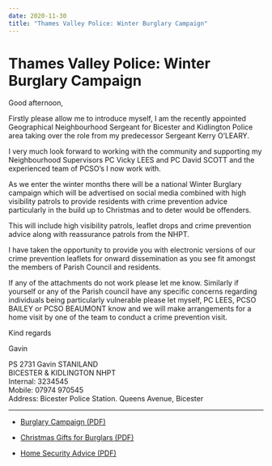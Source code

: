```yaml
---
date: 2020-11-30
title: "Thames Valley Police: Winter Burglary Campaign"
---
```


# Thames Valley Police: Winter Burglary Campaign

Good afternoon,

 

Firstly please allow me to introduce myself, I am the recently
appointed Geographical Neighbourhood Sergeant for Bicester and
Kidlington Police area taking over the role from my predecessor
Sergeant Kerry O’LEARY.

 

I very much look forward to working with the community and supporting
my Neighbourhood Supervisors PC Vicky LEES and PC David SCOTT and the
experienced team of PCSO’s I now work with.

 

As we enter the winter months there will be a national Winter Burglary
campaign which will be advertised on social media combined with high
visibility patrols to provide residents with crime prevention advice
particularly in the build up to Christmas and to deter would be
offenders.

 

This will include high visibility patrols, leaflet drops and crime
prevention advice along with reassurance patrols from the NHPT.

 

I have taken the opportunity to provide you with electronic versions
of our crime prevention leaflets for onward dissemination as you see
fit amongst the members of Parish Council and residents.

 

If any of the attachments do not work please let me know. Similarly if
yourself or any of the Parish council have any specific concerns
regarding individuals being particularly vulnerable please let myself,
PC LEES, PCSO BAILEY or PCSO BEAUMONT know and we will make
arrangements for a home visit by one of the team to conduct a crime
prevention visit.

 

Kind regards

 
Gavin

 

 

PS 2731 Gavin STANILAND  
BICESTER & KIDLINGTON NHPT  
Internal: 3234545  
Mobile: 07974 970545  
Address: Bicester Police Station. Queens Avenue, Bicester

---


* [Burglary Campaign (PDF)](A5_Leaflet_Insecurity_Regional_Burglary_Campaign.pdf)

* [Christmas Gifts for Burglars (PDF)](Christmas_Gifts_for_Burglars.pdf)

* [Home Security Advice (PDF)](CP52_-_Home_Security_Advice_Leaflet.pdf)
